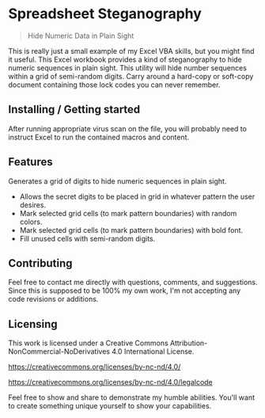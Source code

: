 
# Spreadsheet Steganography
> Hide Numeric Data in Plain Sight

This is really just a small example of my Excel VBA skills, but you might find it useful.
This Excel workbook provides a kind of steganography to hide numeric sequences in plain sight.
This utility will hide number sequences within a grid of semi-random digits.
Carry around a hard-copy or soft-copy document containing those lock codes you can never remember.

## Installing / Getting started

After running appropriate virus scan on the file, 
you will probably need to instruct Excel to run the contained macros and content.

## Features

Generates a grid of digits to hide numeric sequences in plain sight.
* Allows the secret digits to be placed in grid in whatever pattern the user desires.
* Mark selected grid cells (to mark pattern boundaries) with random colors.
* Mark selected grid cells (to mark pattern boundaries) with bold font.
* Fill unused cells with semi-random digits.

## Contributing

Feel free to contact me directly with questions, comments, and suggestions.
Since this is supposed to be 100% my own work, I'm not accepting any code revisions or additions.

## Licensing

This work is licensed under a Creative Commons Attribution-NonCommercial-NoDerivatives 4.0 International License.

https://creativecommons.org/licenses/by-nc-nd/4.0/

https://creativecommons.org/licenses/by-nc-nd/4.0/legalcode

Feel free to show and share to demonstrate my humble abilities.
You'll want to create something unique yourself to show your capabilities.


